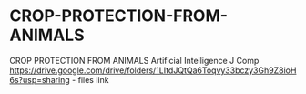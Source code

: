 # CROP-PROTECTION-FROM-ANIMALS
CROP PROTECTION FROM ANIMALS     Artificial Intelligence J Comp
https://drive.google.com/drive/folders/1LItdJQtQa6Toqvy33bczy3Gh9Z8ioH6s?usp=sharing - files link
